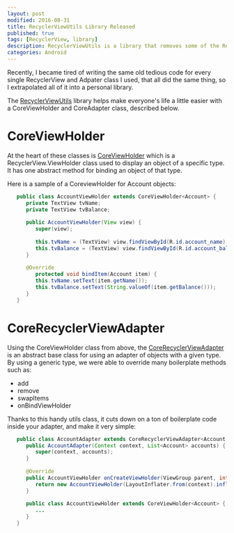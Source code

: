 ```yaml
---
layout: post
modified: 2016-08-31
title: RecyclerViewUtils Library Released
published: true
tags: [RecyclerView, library]
description: RecyclerViewUtils is a library that removes some of the RecyclerView boilerplate code.
categories: Android
---
```


Recently, I became tired of writing the same old tedious code for every single RecyclerView and Adpater class I used, that all did the same thing, so I extrapolated all of it into a personal library.

The [RecyclerViewUtils](https://github.com/adammc331/RecyclerViewUtils) library helps make everyone's life a little easier with a CoreViewHolder and CoreAdapter class, described below.

<!--more-->

# CoreViewHolder

At the heart of these classes is [CoreViewHolder](https://github.com/AdamMc331/RecyclerViewUtils/blob/master/lib/src/main/java/com/adammcneilly/recyclerviewutils/CoreViewHolder.java) which is a RecyclerView.ViewHolder class used to display an object of a specific type. It has one abstract method for binding an object of that type.

Here is a sample of a CoreviewHolder for Account objects:

```java
   public class AccountViewHolder extends CoreViewHolder<Account> {
      private TextView tvName;
      private TextView tvBalance;
    
      public AccountViewHolder(View view) {
         super(view);
    
         this.tvName = (TextView) view.findViewById(R.id.account_name);
         this.tvBalance = (TextView) view.findViewById(R.id.account_balance);
      }
    
      @Override
         protected void bindItem(Account item) {
         this.tvName.setText(item.getName());
         this.tvBalance.setText(String.valueOf(item.getBalance()));
      }
   }
```

# CoreRecyclerViewAdapter

Using the CoreViewHolder class from above, the [CoreRecyclerViewAdapter](https://github.com/AdamMc331/RecyclerViewUtils/blob/master/lib/src/main/java/com/adammcneilly/recyclerviewutils/CoreRecyclerViewAdapter.java) is an abstract base class for using an adapter of objects with a given type. By using a generic type, we were able to override many boilerplate methods such as:

* add
* remove
* swapItems
* onBindViewHolder

Thanks to this handy utils class, it cuts down on a ton of boilerplate code inside your adapter, and make it very simple:

```java
   public class AccountAdapter extends CoreRecyclerViewAdapter<Account, AccountAdapter.AccountViewHolder>{
      public AccountAdapter(Context context, List<Account> accounts) {
         super(context, accounts);
      }
    
      @Override
      public AccountViewHolder onCreateViewHolder(ViewGroup parent, int viewType) {
         return new AccountViewHolder(LayoutInflater.from(context).inflate(R.layout.list_item_account, parent, false));
      }
    
      public class AccountViewHolder extends CoreViewHolder<Account> {
         ...
      }
   }
```